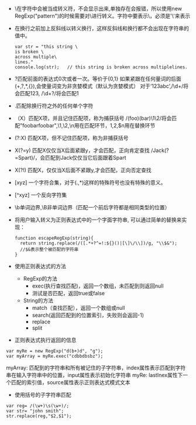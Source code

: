 + \在字符中会被当成转义符，不会显示出来,单独存在会报错，所以使用new RegExp("pattern")的时候需要对\进行转义。字符中要表示\，必须是'\\'来表示

+ 在换行之前加上反斜线以转义换行，这样反斜线和换行都不会出现在字符串的值中。
  ```
  var str = "this string \
  is broken \
  across multiple\
  lines."
  console.log(str);   // this string is broken across multiplelines.
  ```

+ ?匹配前面的表达式0次或者一次。等价于{0,1}
  如果紧跟在任何量词的后面(+,?,*,{}),会使量词变为非贪婪模式（默认为贪婪模式）
  对于‘123abc’,/\d+/将会匹配123,
  /\d+?/将会匹配1

+ .匹配除换行符之外的任何单个字符

+ （X）匹配X项，并且记住匹配项，称为捕获括号
  /(foo)(bar)\1\2/将会匹配"foobarfoobar",\1,\2,\n用在匹配环节，$1,$2,$n用在替换环节

+ (?:X) 匹配X项，但不记住匹配项，称为非捕获括号

+ X(?=y) 匹配X仅仅当X后面紧跟y，才会匹配，正向肯定查找
  /Jack(?=Spart)/，会匹配到Jack仅仅当它后面跟着Spart

+ X(?!) 匹配X，仅仅当X后面不紧跟y,才会匹配，正向否定查找  

+ [xyz] 一个字符合集，对于(.,*)这样的特殊符号也没有特殊的意义。

+ [^xyz] 一个反向字符集
+ \b单词边界,\B非单词边界（匹配一个前后字符都是相同类型的位置）  
+ 将用户输入转义为正则表达式中的一个字面字符串, 可以通过简单的替换来实现：
  ```
  function escapeRegExp(string){
    return string.replace(/([.*+?^=!:${}()|[\]\/\\])/g, "\\$&");
    //$&表示整个被匹配的字符串
  }
  ```
+ 使用正则表达式的方法
  + RegExp的方法
    + exec(执行查找匹配)，返回一个数组，未匹配到则返回null
    + 测试是否匹配，返回true或false
  + String的方法
    + match（查找匹配），返回一个数组或null
    + search(返回匹配到的位置索引，失败则会返回-1)
    + replace     
    + split

+ 正则表达式执行返回的信息
```
var myRe = new RegExp("d(b+)d", "g");
var myArray = myRe.exec("cdbbdbsbz");
```
myArray: 匹配到的字符串和所有被记住的子字符串，index属性表示匹配到字符串在输入字符串中的位置，input属性表示初始化字符串
myRe: lastInex属性下一个匹配的索引值，source属性表示正则表达式模式文本

+ 使用括号的子字符串匹配
```
var reg= /(\w+)\s(\w+)/;
var str= "john smith";
str.replace(reg,"$2,$1");
```
